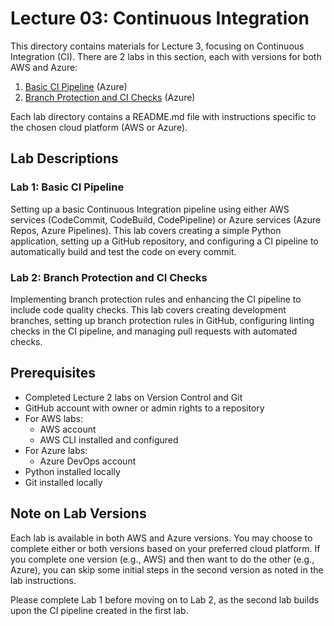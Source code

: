 # Lecture 03: Continuous Integration

This directory contains materials for Lecture 3, focusing on Continuous Integration (CI). There are 2 labs in this section, each with versions for both AWS and Azure:

1. [Basic CI Pipeline](./azure/Lab1-BasicCIPipeline) (Azure)
2. [Branch Protection and CI Checks](./azure/Lab2-BranchProtectionAndCIChecks) (Azure)

Each lab directory contains a README.md file with instructions specific to the chosen cloud platform (AWS or Azure).

## Lab Descriptions

### Lab 1: Basic CI Pipeline
Setting up a basic Continuous Integration pipeline using either AWS services (CodeCommit, CodeBuild, CodePipeline) or Azure services (Azure Repos, Azure Pipelines). This lab covers creating a simple Python application, setting up a GitHub repository, and configuring a CI pipeline to automatically build and test the code on every commit.

### Lab 2: Branch Protection and CI Checks
Implementing branch protection rules and enhancing the CI pipeline to include code quality checks. This lab covers creating development branches, setting up branch protection rules in GitHub, configuring linting checks in the CI pipeline, and managing pull requests with automated checks.

## Prerequisites

- Completed Lecture 2 labs on Version Control and Git
- GitHub account with owner or admin rights to a repository
- For AWS labs:
  - AWS account
  - AWS CLI installed and configured
- For Azure labs:
  - Azure DevOps account
- Python installed locally
- Git installed locally

## Note on Lab Versions

Each lab is available in both AWS and Azure versions. You may choose to complete either or both versions based on your preferred cloud platform. If you complete one version (e.g., AWS) and then want to do the other (e.g., Azure), you can skip some initial steps in the second version as noted in the lab instructions.

Please complete Lab 1 before moving on to Lab 2, as the second lab builds upon the CI pipeline created in the first lab.
